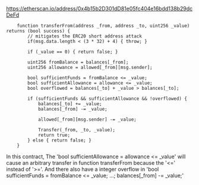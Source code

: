 https://etherscan.io/address/0x4b15b2D301dD81e05fc404e16bdd138b29dcDeFd

```
    function transferFrom(address _from, address _to, uint256 _value) returns (bool success) {
        // mitigates the ERC20 short address attack
        if(msg.data.length < (3 * 32) + 4) { throw; }

        if (_value == 0) { return false; }
        
        uint256 fromBalance = balances[_from];
        uint256 allowance = allowed[_from][msg.sender];

        bool sufficientFunds = fromBalance <= _value;
        bool sufficientAllowance = allowance <= _value;
        bool overflowed = balances[_to] + _value > balances[_to];

        if (sufficientFunds && sufficientAllowance && !overflowed) {
            balances[_to] += _value;
            balances[_from] -= _value;
            
            allowed[_from][msg.sender] -= _value;
            
            Transfer(_from, _to, _value);
            return true;
        } else { return false; }
    }

```
In this contract, The 'bool sufficientAllowance = allowance <= _value' will cause an arbitrary transfer in function transferFrom because the '<=' instead of '>='. 
And there also have a integer overflow in 'bool sufficientFunds = fromBalance <= _value; ...; balances[_from] -= _value;'
